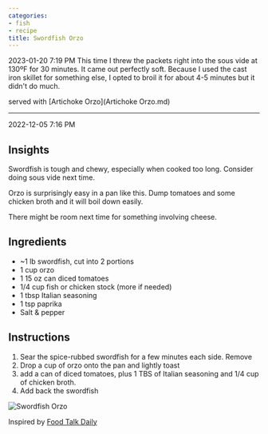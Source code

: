 ```yaml
---
categories:
- fish
- recipe
title: Swordfish Orzo
---
```




2023-01-20 7:19 PM
This time I threw the packets right into the sous vide at 130ºF for 30 minutes. It came out perfectly soft. Because I used the cast iron skillet for something else, I opted to broil it for about 4-5 minutes but it didn't do much.

served with [Artichoke Orzo](Artichoke Orzo.md)


***
2022-12-05 7:16 PM

## Insights
Swordfish is tough and chewy, especially when cooked too long. Consider doing sous vide next time.

Orzo is surprisingly easy in a pan like this. Dump tomatoes and some chicken broth and it will boil down easily.

There might be room next time for something involving cheese.

## Ingredients
- ~1 lb swordfish, cut into 2 portions
- 1 cup orzo
- 1 15 oz can diced tomatoes
- 1/4 cup fish or chicken stock (more if needed)
- 1 tbsp Italian seasoning
- 1 tsp paprika
- Salt & pepper


## Instructions

1. Sear the spice-rubbed swordfish for a few minutes each side. Remove
2. Drop a cup of orzo onto the pan and lightly toast
3. add a can of diced tomatoes, plus 1 TBS of Italian seasoning and 1/4 cup of chicken broth.
4. Add back the swordfish


![Swordfish Orzo](https://sat02pap004files.storage.live.com/y4mIQGfTbNkS3SwyGzTfJnlkUqKlZG9QtKj9PmTigm6vMB3P65wVZk5QyniTnbkV3pOIREnjVRk3bO0Es7MLRKrC4jUss6CjStcuLNe_PxI7ReY113HYJjBGrh0CpApGR0kO_7ZD42YB4bJg5KjbMuUH48rj4GUW9qRz1Mmv5jRKh3NVIFDfXrVCnGJOuiVFLx3?width=660&height=495&cropmode=none)



Inspired by [Food Talk Daily](https://www.foodtalkdaily.com/recipes/fish-seafood/swordfish/vic-s-tricks-to-one-pan-swordfish-w-tomato-orzo-44351155#!)